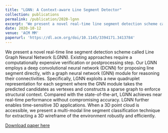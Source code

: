 ```yaml
---
title: "LGNN: A Context-aware Line Segment Detector"
collection: publications
permalink: /publication/2020-lgnn
excerpt: 'We present a novel real-time line segment detection scheme called Line Graph Neural Network (LGNN).'
date: 2020-10-12
venue: 'ACM MM'
paperurl: 'https://dl.acm.org/doi/10.1145/3394171.3413784'
---
```

We present a novel real-time line segment detection scheme called Line Graph Neural Network (LGNN). Existing approaches require a computationally expensive verification or postprocessing step. Our LGNN employs a deep convolutional neural network (DCNN) for proposing line segment directly, with a graph neural network (GNN) module for reasoning their connectivities. Specifically, LGNN exploits a new quadruplet representation for each segment where the GNN module takes the predicted candidates as vertexes and constructs a sparse graph to enforce structural context. Compared with the state-of-the-art, LGNN achieves near real-time performance without compromising accuracy. LGNN further enables time-sensitive 3D applications. When a 3D point cloud is accessible, we present a multi-modal line segment classification technique for extracting a 3D wireframe of the environment robustly and efficiently.

[Download paper here](https://arxiv.org/pdf/2008.05892.pdf)

